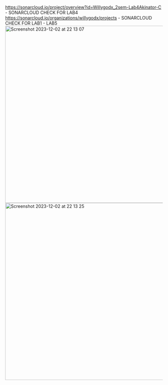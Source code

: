 https://sonarcloud.io/project/overview?id=Willygodx_2sem-Lab4Akinator-C - SONARCLOUD CHECK FOR LAB4
https://sonarcloud.io/organizations/willygodx/projects - SONARCLOUD CHECK FOR LAB1 - LAB5
<img width="566" alt="Screenshot 2023-12-02 at 22 13 07" src="https://github.com/Willygodx/2sem-Lab4Akinator-C/assets/113140881/eb1a3f8e-d95d-43ad-a748-f975234fff35">
<img width="566" alt="Screenshot 2023-12-02 at 22 13 25" src="https://github.com/Willygodx/2sem-Lab4Akinator-C/assets/113140881/98a5b010-c84f-47ed-b772-6b1d210bce9d">
